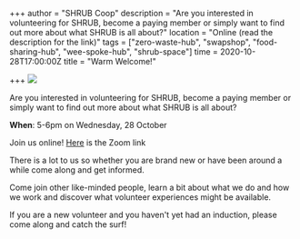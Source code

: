 +++
author = "SHRUB Coop"
description = "Are you interested in volunteering for SHRUB, become a paying member or simply want to find out more about what SHRUB is all about?"
location = "Online (read the description for the link)"
tags = ["zero-waste-hub", "swapshop", "food-sharing-hub", "wee-spoke-hub", "shrub-space"]
time = 2020-10-28T17:00:00Z
title = "Warm Welcome!"

+++
![](https://res.cloudinary.com/shrub-co-op/image/upload/v1599684301/shrubcoop.org/media/warm_welcome_1_tsvqee.jpg)

Are you interested in volunteering for SHRUB, become a paying member or simply want to find out more about what SHRUB is all about?

**When**: 5-6pm on Wednesday, 28 October

Join us online! [Here](https://us02web.zoom.us/j/9731735824 "zoom link") is the Zoom link

There is a lot to us so whether you are brand new or have been around a while come along and get informed.

Come join other like-minded people, learn a bit about what we do and how we work and discover what volunteer experiences might be available.

If you are a new volunteer and you haven't yet had an induction, please come along and catch the surf!
